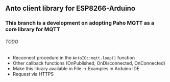 ## Anto client library for ESP8266-Arduino
### This branch is a development on adopting Paho MQTT as a core library for MQTT

###### TODO ######
- Reconnect procedure in the `AntoIO::mqtt.loop()` function
- Other callback functions (OnPublished, OnDisconnected, OnConnected)
- Make this library available in File -> Examples in Arduino IDE
- Request via HTTPS
